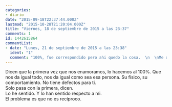 ```yaml
---
categories:
- diario
date: "2015-09-18T22:37:44.000Z"
lastmod: "2015-10-28T21:20:04.000Z"
title: "Viernes, 18 de septiembre de 2015 a las 23:37"
comments: 1
id: 1442615864
commentList:
- date: "Lunes, 21 de septiembre de 2015 a las 23:38"
  ident: "1"
  comment: "100%, fue correspondido pero ahi quedo la cosa.  \n  \nMe di cuenta de lo verdadero que era cuando una noche, en una ciudad extranjera, una chica que acababa de conocer me dijo:  \n\"Quieres jugar a las 20 preguntas?\", supose que seria preguntarse cosas uno al otro - \"por qué no, dime\"  \nLa chica me miro y dijo - \"alguna vez has estado enamorado de verdad?\", y en ese instante recordé esa primera vez, dije que si.  \nMe preguntó por la chica, y sin pensarlo apenas dije su nombre. Tantos años despues, sin pensar apenas en ella, y es lo primero que me viene a la mente.  \n  \nNuestro cerebro es raro..."
---
```


Dicen que la primera vez que nos enamoramos, lo hacemos al 100%. Que nos da igual todo, nos da igual como sea esa persona. Su físico, su comportamiento. No tiene defectos para ti.   
Solo pasa con la primera, dicen.  
Lo he sentido. Y lo han sentido respecto a mi.  
El problema es que no es recíproco.